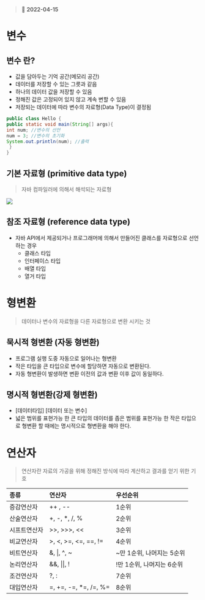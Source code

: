 > 📅  **2022-04-15**

# 변수
##  변수 란?
- 값을 담아두는 기억 공간(메모리 공간)
- 데이터를 저장할 수 있는 그릇과 같음
- 하나의 데이터 값을 저장할 수 있음
- 정해진 값은 고정되어 있지 않고 계속 변할 수 있음
- 저장되는 데이터에 따라 변수의 자료형(Data Type)이 결정됨

```java
public class Hello {
public static void main(String[] args){
int num; //변수의 선언
num = 3; //변수의 초기화
System.out.println(num); //출력
 }
}
```
##  기본 자료형 (primitive data type)
> 자바 컴파일러에 의해서 해석되는 자료형

  ![](https://velog.velcdn.com/images/so2i/post/a9c7e949-594d-490f-8e5c-9bb6ed940d38/image.PNG)

##  참조 자료형 (reference data type)
- 자바 API에서 제공되거나 프로그래머에 의해서 만들어진 클래스를 자료형으로 선언하는 경우
  - 클래스 타입 
  - 인터페이스 타입
  - 배열 타입
  - 열거 타입
  
# 형변환
> 데이터나 변수의 자료형을 다른 자료형으로 변환 시키는 것

## 묵시적 형변환 (자동 형변환)
- 프로그램 실행 도중 자동으로 일어나는 형변환
- 작은 타입을 큰 타입으로 변수에 할당하면 자동으로 변환된다.
- 자동 형변환이 발생하면 변환 이전의 값과 변환 이후 값이 동일하다.

## 명시적 형변환(강제 형변환)
- [데이터타입] [데이터 또는 변수]
- 넓은 범위를 표현가능 한 큰 타입의 데이터를 좁은 범위를 표현가능 한 작은 타입으로 형변환 할 때에는 명시적으로 형변환을 해야 한다.

# 연산자
> 연산자란 자료의 가공을 위해 정해진 방식에 따라 계산하고 결과를 얻기 위한 기호

| 종류 | 연산자 | 우선순위 |
|:----------|:----------|:----------|
| 증감연산자 |   ++ , --  | 1순위 |
| 산술연산자 |+, -, *, /, %  | 2순위|
| 시프트연산자 | >>, >>>, <<  |3순위 |
|비교연산자 |>, <, >=, <=, ==, != |4순위|
|비트연산자 |&, \|, ^, ~ |~만 1순위, 나머지는 5순위|
|논리연산자 |&&, \|\|, !|!만 1순위, 나머지는 6순위|
|조건연산자 |?, : |7순위|
|대입연산자 | =, +=, -=, *=, /=, %= |8순위|

  
  
